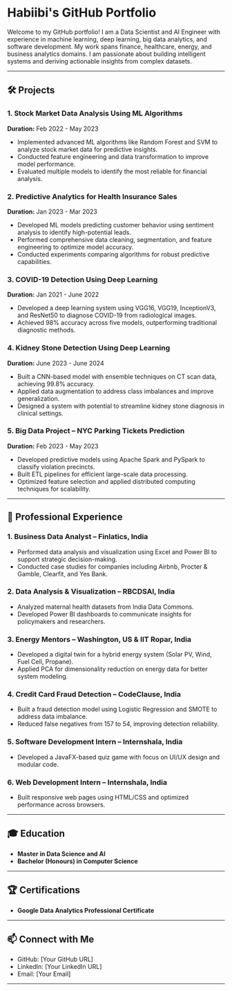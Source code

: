 # Habiibi's GitHub Portfolio

Welcome to my GitHub portfolio! I am a Data Scientist and AI Engineer with experience in machine learning, deep learning, big data analytics, and software development. My work spans finance, healthcare, energy, and business analytics domains. I am passionate about building intelligent systems and deriving actionable insights from complex datasets.

---

## 🛠️ Projects

### 1. Stock Market Data Analysis Using ML Algorithms  
**Duration:** Feb 2022 - May 2023  
- Implemented advanced ML algorithms like Random Forest and SVM to analyze stock market data for predictive insights.  
- Conducted feature engineering and data transformation to improve model performance.  
- Evaluated multiple models to identify the most reliable for financial analysis.

### 2. Predictive Analytics for Health Insurance Sales  
**Duration:** Jan 2023 - Mar 2023  
- Developed ML models predicting customer behavior using sentiment analysis to identify high-potential leads.  
- Performed comprehensive data cleaning, segmentation, and feature engineering to optimize model accuracy.  
- Conducted experiments comparing algorithms for robust predictive capabilities.

### 3. COVID-19 Detection Using Deep Learning  
**Duration:** Jan 2021 - June 2022  
- Developed a deep learning system using VGG16, VGG19, InceptionV3, and ResNet50 to diagnose COVID-19 from radiological images.  
- Achieved 98% accuracy across five models, outperforming traditional diagnostic methods.

### 4. Kidney Stone Detection Using Deep Learning  
**Duration:** June 2023 - June 2024  
- Built a CNN-based model with ensemble techniques on CT scan data, achieving 99.8% accuracy.  
- Applied data augmentation to address class imbalances and improve generalization.  
- Designed a system with potential to streamline kidney stone diagnosis in clinical settings.

### 5. Big Data Project – NYC Parking Tickets Prediction  
**Duration:** Feb 2023 - May 2023  
- Developed predictive models using Apache Spark and PySpark to classify violation precincts.  
- Built ETL pipelines for efficient large-scale data processing.  
- Optimized feature selection and applied distributed computing techniques for scalability.

---

## 💼 Professional Experience

### 1. Business Data Analyst – Finlatics, India  
- Performed data analysis and visualization using Excel and Power BI to support strategic decision-making.  
- Conducted case studies for companies including Airbnb, Procter & Gamble, Clearfit, and Yes Bank.

### 2. Data Analysis & Visualization – RBCDSAI, India  
- Analyzed maternal health datasets from India Data Commons.  
- Developed Power BI dashboards to communicate insights for policymakers and researchers.

### 3. Energy Mentors – Washington, US & IIT Ropar, India  
- Developed a digital twin for a hybrid energy system (Solar PV, Wind, Fuel Cell, Propane).  
- Applied PCA for dimensionality reduction on energy data for better system modeling.

### 4. Credit Card Fraud Detection – CodeClause, India  
- Built a fraud detection model using Logistic Regression and SMOTE to address data imbalance.  
- Reduced false negatives from 157 to 54, improving detection reliability.

### 5. Software Development Intern – Internshala, India  
- Developed a JavaFX-based quiz game with focus on UI/UX design and modular code.

### 6. Web Development Intern – Internshala, India  
- Built responsive web pages using HTML/CSS and optimized performance across browsers.

---

## 🎓 Education

- **Master in Data Science and AI**  
- **Bachelor (Honours) in Computer Science**

---

## 🏆 Certifications

- **Google Data Analytics Professional Certificate**

---

## 📫 Connect with Me

- GitHub: [Your GitHub URL]  
- LinkedIn: [Your LinkedIn URL]  
- Email: [Your Email]

---

